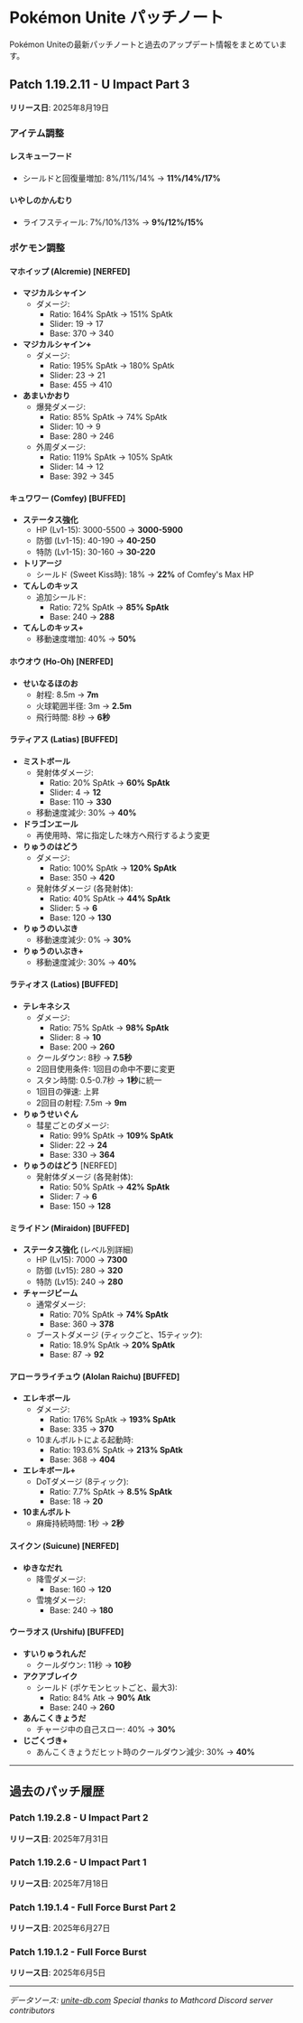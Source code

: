 # Pokémon Unite パッチノート

Pokémon Uniteの最新パッチノートと過去のアップデート情報をまとめています。

## Patch 1.19.2.11 - U Impact Part 3

**リリース日**: 2025年8月19日

### アイテム調整

#### レスキューフード

- シールドと回復量増加: 8%/11%/14% → **11%/14%/17%**

#### いやしのかんむり

- ライフスティール: 7%/10%/13% → **9%/12%/15%**

### ポケモン調整

#### マホイップ (Alcremie) [NERFED]

- **マジカルシャイン**
  - ダメージ:
    - Ratio: 164% SpAtk → 151% SpAtk
    - Slider: 19 → 17
    - Base: 370 → 340
- **マジカルシャイン+**
  - ダメージ:
    - Ratio: 195% SpAtk → 180% SpAtk
    - Slider: 23 → 21
    - Base: 455 → 410
- **あまいかおり**
  - 爆発ダメージ:
    - Ratio: 85% SpAtk → 74% SpAtk
    - Slider: 10 → 9
    - Base: 280 → 246
  - 外周ダメージ:
    - Ratio: 119% SpAtk → 105% SpAtk
    - Slider: 14 → 12
    - Base: 392 → 345

#### キュワワー (Comfey) [BUFFED]

- **ステータス強化**
  - HP (Lv1-15): 3000-5500 → **3000-5900**
  - 防御 (Lv1-15): 40-190 → **40-250**
  - 特防 (Lv1-15): 30-160 → **30-220**
- **トリアージ**
  - シールド (Sweet Kiss時): 18% → **22%** of Comfey's Max HP
- **てんしのキッス**
  - 追加シールド:
    - Ratio: 72% SpAtk → **85% SpAtk**
    - Base: 240 → **288**
- **てんしのキッス+**
  - 移動速度増加: 40% → **50%**

#### ホウオウ (Ho-Oh) [NERFED]

- **せいなるほのお**
  - 射程: 8.5m → **7m**
  - 火球範囲半径: 3m → **2.5m**
  - 飛行時間: 8秒 → **6秒**

#### ラティアス (Latias) [BUFFED]

- **ミストボール**
  - 発射体ダメージ:
    - Ratio: 20% SpAtk → **60% SpAtk**
    - Slider: 4 → **12**
    - Base: 110 → **330**
  - 移動速度減少: 30% → **40%**
- **ドラゴンエール**
  - 再使用時、常に指定した味方へ飛行するよう変更
- **りゅうのはどう**
  - ダメージ:
    - Ratio: 100% SpAtk → **120% SpAtk**
    - Base: 350 → **420**
  - 発射体ダメージ (各発射体):
    - Ratio: 40% SpAtk → **44% SpAtk**
    - Slider: 5 → **6**
    - Base: 120 → **130**
- **りゅうのいぶき**
  - 移動速度減少: 0% → **30%**
- **りゅうのいぶき+**
  - 移動速度減少: 30% → **40%**

#### ラティオス (Latios) [BUFFED]

- **テレキネシス**
  - ダメージ:
    - Ratio: 75% SpAtk → **98% SpAtk**
    - Slider: 8 → **10**
    - Base: 200 → **260**
  - クールダウン: 8秒 → **7.5秒**
  - 2回目使用条件: 1回目の命中不要に変更
  - スタン時間: 0.5-0.7秒 → **1秒**に統一
  - 1回目の弾速: 上昇
  - 2回目の射程: 7.5m → **9m**
- **りゅうせいぐん**
  - 彗星ごとのダメージ:
    - Ratio: 99% SpAtk → **109% SpAtk**
    - Slider: 22 → **24**
    - Base: 330 → **364**
- **りゅうのはどう** [NERFED]
  - 発射体ダメージ (各発射体):
    - Ratio: 50% SpAtk → **42% SpAtk**
    - Slider: 7 → **6**
    - Base: 150 → **128**

#### ミライドン (Miraidon) [BUFFED]

- **ステータス強化** (レベル別詳細)
  - HP (Lv15): 7000 → **7300**
  - 防御 (Lv15): 280 → **320**
  - 特防 (Lv15): 240 → **280**
- **チャージビーム**
  - 通常ダメージ:
    - Ratio: 70% SpAtk → **74% SpAtk**
    - Base: 360 → **378**
  - ブーストダメージ (ティックごと、15ティック):
    - Ratio: 18.9% SpAtk → **20% SpAtk**
    - Base: 87 → **92**

#### アローラライチュウ (Alolan Raichu) [BUFFED]

- **エレキボール**
  - ダメージ:
    - Ratio: 176% SpAtk → **193% SpAtk**
    - Base: 335 → **370**
  - 10まんボルトによる起動時:
    - Ratio: 193.6% SpAtk → **213% SpAtk**
    - Base: 368 → **404**
- **エレキボール+**
  - DoTダメージ (8ティック):
    - Ratio: 7.7% SpAtk → **8.5% SpAtk**
    - Base: 18 → **20**
- **10まんボルト**
  - 麻痺持続時間: 1秒 → **2秒**

#### スイクン (Suicune) [NERFED]

- **ゆきなだれ**
  - 降雪ダメージ:
    - Base: 160 → **120**
  - 雪塊ダメージ:
    - Base: 240 → **180**

#### ウーラオス (Urshifu) [BUFFED]

- **すいりゅうれんだ**
  - クールダウン: 11秒 → **10秒**
- **アクアブレイク**
  - シールド (ポケモンヒットごと、最大3):
    - Ratio: 84% Atk → **90% Atk**
    - Base: 240 → **260**
- **あんこくきょうだ**
  - チャージ中の自己スロー: 40% → **30%**
- **じごくづき+**
  - あんこくきょうだヒット時のクールダウン減少: 30% → **40%**

---

## 過去のパッチ履歴

### Patch 1.19.2.8 - U Impact Part 2

**リリース日**: 2025年7月31日

### Patch 1.19.2.6 - U Impact Part 1

**リリース日**: 2025年7月18日

### Patch 1.19.1.4 - Full Force Burst Part 2

**リリース日**: 2025年6月27日

### Patch 1.19.1.2 - Full Force Burst

**リリース日**: 2025年6月5日

---

_データソース: [unite-db.com](https://unite-db.com/patch-notes)_
_Special thanks to Mathcord Discord server contributors_
